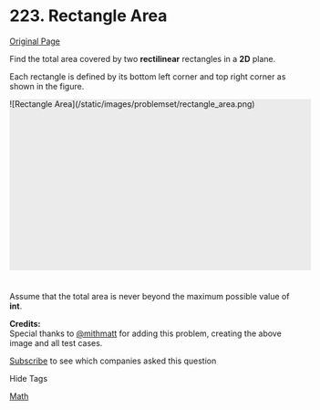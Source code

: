 # 223. Rectangle Area

[Original Page](https://leetcode.com/problems/rectangle-area/)

Find the total area covered by two **rectilinear** rectangles in a **2D** plane.

Each rectangle is defined by its bottom left corner and top right corner as shown in the figure.

<div style="width:529px; height:300px; background-color:rgb(235, 235, 235);">![Rectangle Area](/static/images/problemset/rectangle_area.png)</div>

<div style="padding-top:23px;">

Assume that the total area is never beyond the maximum possible value of **int**.

</div>

**Credits:**  
Special thanks to [@mithmatt](https://leetcode.com/discuss/user/mithmatt) for adding this problem, creating the above image and all test cases.

<div>

[Subscribe](/subscribe/) to see which companies asked this question

</div>

<div>

<div id="tags" class="btn btn-xs btn-warning">Hide Tags</div>

<span class="hidebutton" style="display: inline;">[Math](/tag/math/)</span></div>